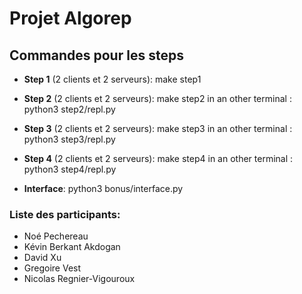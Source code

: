 # Projet Algorep

## Commandes pour les steps

- **Step 1** (2 clients et 2 serveurs):
  make step1

- **Step 2** (2 clients et 2 serveurs):
  make step2
  in an other terminal : python3 step2/repl.py

- **Step 3** (2 clients et 2 serveurs):
  make step3
  in an other terminal : python3 step3/repl.py

- **Step 4** (2 clients et 2 serveurs):
  make step4
  in an other terminal : python3 step4/repl.py

- **Interface**: python3 bonus/interface.py

### Liste des participants: 
* Noé Pechereau
* Kévin Berkant Akdogan
* David Xu
* Gregoire Vest
* Nicolas Regnier-Vigouroux